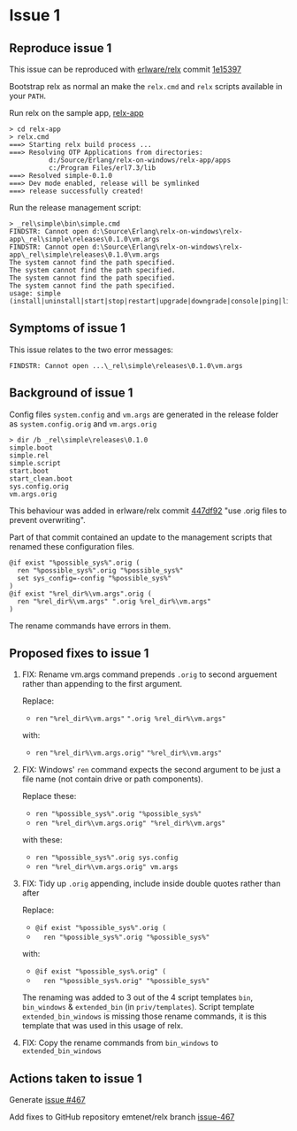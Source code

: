 # Issue 1

## Reproduce issue 1

This issue can be reproduced with 
[erlware/relx](https://github.com/erlware/relx)
commit
[1e15397](https://github.com/emtenet/relx/commit/1e15397a4924804f248facc18ccd07076baef7a4)

Bootstrap relx as normal an make the `relx.cmd` and `relx` scripts available in your `PATH`.

Run relx on the sample app, [relx-app](relx-app.md)

```
> cd relx-app
> relx.cmd
===> Starting relx build process ...
===> Resolving OTP Applications from directories:
          d:/Source/Erlang/relx-on-windows/relx-app/apps
          c:/Program Files/erl7.3/lib
===> Resolved simple-0.1.0
===> Dev mode enabled, release will be symlinked
===> release successfully created!
```

Run the release management script:

```
> _rel\simple\bin\simple.cmd
FINDSTR: Cannot open d:\Source\Erlang\relx-on-windows\relx-app\_rel\simple\releases\0.1.0\vm.args
FINDSTR: Cannot open d:\Source\Erlang\relx-on-windows\relx-app\_rel\simple\releases\0.1.0\vm.args
The system cannot find the path specified.
The system cannot find the path specified.
The system cannot find the path specified.
The system cannot find the path specified.
usage: simple (install|uninstall|start|stop|restart|upgrade|downgrade|console|ping|list|attach)
```

## Symptoms of issue 1

This issue relates to the two error messages:

```
FINDSTR: Cannot open ...\_rel\simple\releases\0.1.0\vm.args
```

## Background of issue 1

Config files `system.config` and `vm.args` are generated in the release folder as
`system.config.orig` and `vm.args.orig`

```
> dir /b _rel\simple\releases\0.1.0
simple.boot
simple.rel
simple.script
start.boot
start_clean.boot
sys.config.orig
vm.args.orig
```

This behaviour was added in erlware/relx commit
[447df92](https://github.com/erlware/relx/commit/447df9204eddb92e3ce8ace581add4e7bba040e1)
"use .orig files to prevent overwriting".

Part of that commit contained an update to the management scripts that 
renamed these configuration files.

```
@if exist "%possible_sys%".orig (
  ren "%possible_sys%".orig "%possible_sys%" 
  set sys_config=-config "%possible_sys%"
)
@if exist "%rel_dir%\vm.args".orig (
  ren "%rel_dir%\vm.args" ".orig %rel_dir%\vm.args"
)
```

The rename commands have errors in them.

## Proposed fixes to issue 1

1. FIX: Rename vm.args command prepends `.orig` to second arguement rather than appending to the first argument.

   Replace:
   * `ren` `"%rel_dir%\vm.args"` `".orig %rel_dir%\vm.args"`
  
   with:
   * `ren` `"%rel_dir%\vm.args.orig"` `"%rel_dir%\vm.args"`
  
2. FIX: Windows' `ren` command expects the second argument to be just a file name (not contain drive or path components).

   Replace these:
   * `ren "%possible_sys%".orig "%possible_sys%"`
   * `ren "%rel_dir%\vm.args.orig" "%rel_dir%\vm.args"`

   with these:
   * `ren "%possible_sys%".orig sys.config`
   * `ren "%rel_dir%\vm.args.orig" vm.args`

3. FIX: Tidy up `.orig` appending, include inside double quotes rather than after

   Replace:
   * `@if exist "%possible_sys%".orig (`
   * `  ren "%possible_sys%".orig "%possible_sys%"`

   with:
   * `@if exist "%possible_sys%.orig" (`
   * `  ren "%possible_sys%.orig" "%possible_sys%"`

   The renaming was added to 3 out of the 4 script templates 
   `bin`, `bin_windows` & `extended_bin` (in `priv/templates`).
   Script template `extended_bin_windows` is missing those rename commands, 
   it is this template that was used in this usage of relx.

4. FIX: Copy the rename commands from `bin_windows` to `extended_bin_windows`

## Actions taken to issue 1

Generate [issue #467](https://github.com/erlware/relx/issues/467)

Add fixes to GitHub repository emtenet/relx branch [issue-467](https://github.com/emtenet/relx/tree/issue-467)
